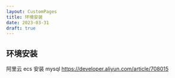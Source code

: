 ```yaml
---
layout: CustomPages
title: 环境安装
date: 2023-03-31
draft: true
---
```


## 环境安装

阿里云 ecs 安装 mysql https://developer.aliyun.com/article/708015
